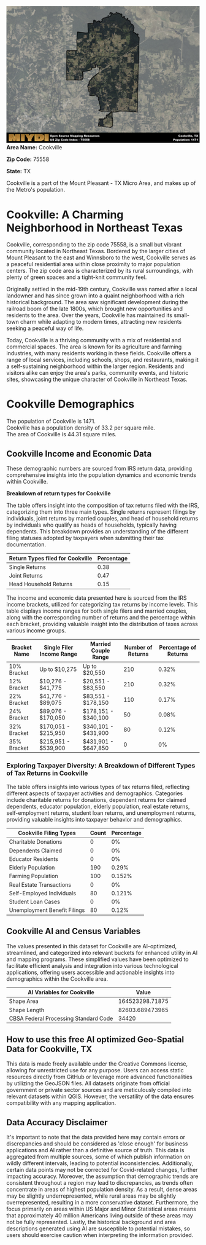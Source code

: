 ![Image Alt Text](../_images/75558.png)
**Area Name:** Cookville

**Zip Code:** 75558

**State:** TX

Cookville is a part of the Mount Pleasant - TX Micro Area, and makes up  of the Metro's population.  

# Cookville: A Charming Neighborhood in Northeast Texas

Cookville, corresponding to the zip code 75558, is a small but vibrant community located in Northeast Texas. Bordered by the larger cities of Mount Pleasant to the east and Winnsboro to the west, Cookville serves as a peaceful residential area within close proximity to major population centers. The zip code area is characterized by its rural surroundings, with plenty of green spaces and a tight-knit community feel.

Originally settled in the mid-19th century, Cookville was named after a local landowner and has since grown into a quaint neighborhood with a rich historical background. The area saw significant development during the railroad boom of the late 1800s, which brought new opportunities and residents to the area. Over the years, Cookville has maintained its small-town charm while adapting to modern times, attracting new residents seeking a peaceful way of life.

Today, Cookville is a thriving community with a mix of residential and commercial spaces. The area is known for its agriculture and farming industries, with many residents working in these fields. Cookville offers a range of local services, including schools, shops, and restaurants, making it a self-sustaining neighborhood within the larger region. Residents and visitors alike can enjoy the area's parks, community events, and historic sites, showcasing the unique character of Cookville in Northeast Texas.

# Cookville Demographics

The population of Cookville is 1471.  
Cookville has a population density of 33.2 per square mile.  
The area of Cookville is 44.31 square miles.  

## Cookville Income and Economic Data

These demographic numbers are sourced from IRS return data, providing comprehensive insights into the population dynamics and economic trends within Cookville.

**Breakdown of return types for Cookville**

The table offers insight into the composition of tax returns filed with the IRS, categorizing them into three main types. Single returns represent filings by individuals, joint returns by married couples, and head of household returns by individuals who qualify as heads of households, typically having dependents. This breakdown provides an understanding of the different filing statuses adopted by taxpayers when submitting their tax documentation.

| Return Types filed for Cookville                              | Percentage          |
|----------------------------------------------------------|---------------------|
| Single Returns                                            | 0.38 |
| Joint Returns                                             | 0.47 |
| Head Household Returns                                    | 0.15 |

The income and economic data presented here is sourced from the IRS income brackets, utilized for categorizing tax returns by income levels. This table displays income ranges for both single filers and married couples, along with the corresponding number of returns and the percentage within each bracket, providing valuable insight into the distribution of taxes across various income groups.

| Bracket Name       | Single Filer Income Range | Married Couple Range | Number of Returns | Percentage of Returns |
|--------------------|----------------------------|----------------------|-------------------|-----------------------|
| 10% Bracket        | Up to $10,275              | Up to $20,550        | 210 | 0.32% |
| 12% Bracket        | $10,276 - $41,775          | $20,551 - $83,550    | 210 | 0.32% |
| 22% Bracket        | $41,776 - $89,075          | $83,551 - $178,150   | 110 | 0.17% |
| 24% Bracket        | $89,076 - $170,050         | $178,151 - $340,100  | 50 | 0.08% |
| 32% Bracket        | $170,051 - $215,950        | $340,101 - $431,900  | 80 | 0.12% |
| 35% Bracket        | $215,951 - $539,900        | $431,901 - $647,850  | 0 | 0% |

### Exploring Taxpayer Diversity: A Breakdown of Different Types of Tax Returns in Cookville

The table offers insights into various types of tax returns filed, reflecting different aspects of taxpayer activities and demographics. Categories include charitable returns for donations, dependent returns for claimed dependents, educator population, elderly population, real estate returns, self-employment returns, student loan returns, and unemployment returns, providing valuable insights into taxpayer behavior and demographics.

| Cookville Filing Types                    | Count | Percentage |
|--------------------------------------|-------|------------|
| Charitable Donations                 | 0 | 0% |
| Dependents Claimed                   | 0 | 0% |
| Educator Residents                   | 0 | 0% |
| Elderly Population                   | 190 | 0.29% |
| Farming Population                   | 100 | 0.152% |
| Real Estate Transactions             | 0 | 0% |
| Self-Employed Individuals            | 80 | 0.121% |
| Student Loan Cases                   | 0 | 0% |
| Unemployment Benefit Filings         | 80 | 0.12% |

## Cookville AI and Census Variables

The values presented in this dataset for Cookville are AI-optimized, streamlined, and categorized into relevant buckets for enhanced utility in AI and mapping programs. These simplified values have been optimized to facilitate efficient analysis and integration into various technological applications, offering users accessible and actionable insights into demographics within the Cookville area.

| AI Variables for Cookville | Value |
|-------------|-------|
| Shape Area | 164523298.71875 |
| Shape Length | 82603.689473965 |
| CBSA Federal Processing Standard Code | 34420 |

## How to use this free AI optimized Geo-Spatial Data for Cookville, TX

This data is made freely available under the Creative Commons license, allowing for unrestricted use for any purpose. Users can access static resources directly from GitHub or leverage more advanced functionalities by utilizing the GeoJSON files. All datasets originate from official government or private sector sources and are meticulously compiled into relevant datasets within QGIS. However, the versatility of the data ensures compatibility with any mapping application.

## Data Accuracy Disclaimer
It's important to note that the data provided here may contain errors or discrepancies and should be considered as 'close enough' for business applications and AI rather than a definitive source of truth. This data is aggregated from multiple sources, some of which publish information on wildly different intervals, leading to potential inconsistencies. Additionally, certain data points may not be corrected for Covid-related changes, further impacting accuracy. Moreover, the assumption that demographic trends are consistent throughout a region may lead to discrepancies, as trends often concentrate in areas of highest population density. As a result, dense areas may be slightly underrepresented, while rural areas may be slightly overrepresented, resulting in a more conservative dataset. Furthermore, the focus primarily on areas within US Major and Minor Statistical areas means that approximately 40 million Americans living outside of these areas may not be fully represented. Lastly, the historical background and area descriptions generated using AI are susceptible to potential mistakes, so users should exercise caution when interpreting the information provided.
